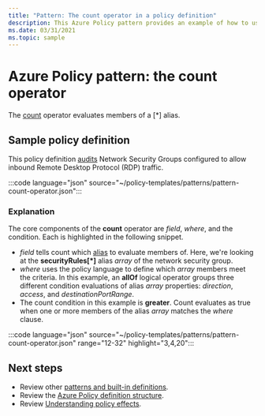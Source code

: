 ```yaml
---
title: "Pattern: The count operator in a policy definition"
description: This Azure Policy pattern provides an example of how to use the count operator in a policy definition.
ms.date: 03/31/2021
ms.topic: sample
---
```

# Azure Policy pattern: the count operator

The [count](../concepts/definition-structure.md#count) operator evaluates members of a \[\*\] alias.

## Sample policy definition

This policy definition [audits](../concepts/effects.md#audit) Network Security Groups configured to
allow inbound Remote Desktop Protocol (RDP) traffic.

:::code language="json" source="~/policy-templates/patterns/pattern-count-operator.json":::

### Explanation

The core components of the **count** operator are _field_, _where_, and the condition. Each is
highlighted in the following snippet.

- _field_ tells count which [alias](../concepts/definition-structure.md#aliases) to evaluate members
  of. Here, we're looking at the **securityRules\[\*\]** alias _array_ of the network security
  group.
- _where_ uses the policy language to define which _array_ members meet the criteria. In this
  example, an **allOf** logical operator groups three different condition evaluations of alias
  _array_ properties: _direction_, _access_, and _destinationPortRange_.
- The count condition in this example is **greater**. Count evaluates as true when one or more
  members of the alias _array_ matches the _where_ clause.

:::code language="json" source="~/policy-templates/patterns/pattern-count-operator.json" range="12-32" highlight="3,4,20":::

## Next steps

- Review other [patterns and built-in definitions](./index.md).
- Review the [Azure Policy definition structure](../concepts/definition-structure.md).
- Review [Understanding policy effects](../concepts/effects.md).
